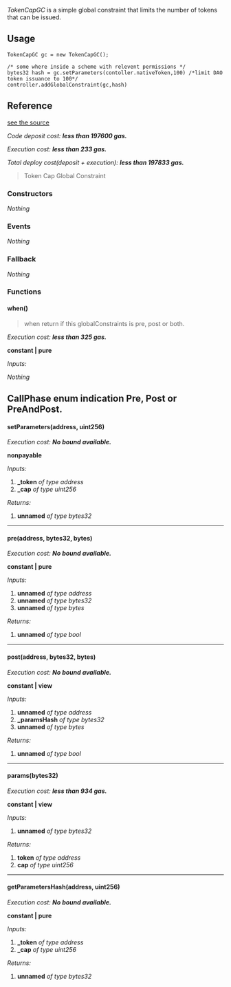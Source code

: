 *TokenCapGC* is a simple global constraint that limits the number of tokens that can be issued.

## Usage

```
TokenCapGC gc = new TokenCapGC();

/* some where inside a scheme with relevent permissions */
bytes32 hash = gc.setParameters(contoller.nativeToken,100) /*limit DAO token issuance to 100*/
controller.addGlobalConstraint(gc,hash)
```
## Reference
[see the source](https://github.com/daostack/arc/tree/master/contracts/globalConstraints/TokenCapGC.sol)

*Code deposit cost: **less than 197600 gas.***

*Execution cost: **less than 233 gas.***

*Total deploy cost(deposit + execution): **less than 197833 gas.***

> Token Cap Global Constraint

### Constructors
*Nothing*
### Events
*Nothing*
### Fallback
*Nothing*
### Functions
#### when()
> when return if this globalConstraints is pre, post or both.

*Execution cost: **less than 325 gas.***

**constant | pure**

*Inputs:*

*Nothing*

CallPhase enum indication  Pre, Post or PreAndPost.
---
#### setParameters(address, uint256)

*Execution cost: **No bound available.***

**nonpayable**

*Inputs:*

1. **_token** *of type address*
2. **_cap** *of type uint256*

*Returns:*

1. **unnamed** *of type bytes32*

---
#### pre(address, bytes32, bytes)

*Execution cost: **No bound available.***

**constant | pure**

*Inputs:*

1. **unnamed** *of type address*
2. **unnamed** *of type bytes32*
3. **unnamed** *of type bytes*

*Returns:*

1. **unnamed** *of type bool*

---
#### post(address, bytes32, bytes)

*Execution cost: **No bound available.***

**constant | view**

*Inputs:*

1. **unnamed** *of type address*
2. **_paramsHash** *of type bytes32*
3. **unnamed** *of type bytes*

*Returns:*

1. **unnamed** *of type bool*

---
#### params(bytes32)

*Execution cost: **less than 934 gas.***

**constant | view**

*Inputs:*

1. **unnamed** *of type bytes32*

*Returns:*

1. **token** *of type address*
2. **cap** *of type uint256*

---
#### getParametersHash(address, uint256)

*Execution cost: **No bound available.***

**constant | pure**

*Inputs:*

1. **_token** *of type address*
2. **_cap** *of type uint256*

*Returns:*

1. **unnamed** *of type bytes32*


